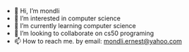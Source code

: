 - 👋 Hi, I’m mondli
- 👀 I’m interested in computer science
- 🌱 I’m currently learning computer science
- 💞️ I’m looking to collaborate on cs50 programing
- 📫 How to reach me. by email: mondli.ernest@yahoo.com

<!---
mondli85/mondli85 is a ✨ special ✨ repository because its `README.md` (this file) appears on your GitHub profile.
You can click the Preview link to take a look at your changes.
--->
